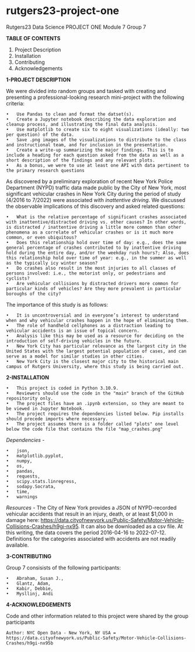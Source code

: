 # rutgers23-project-one
Rutgers23 Data Science PROJECT ONE Module 7 Group 7


**TABLE OF CONTENTS**
1. Project Description
2. Installation
3. Contributing
4. Acknowledgements


**1-PROJECT DESCRIPTION**

We were divided into random groups and tasked with creating and presenting a professional-looking research mini-project with the following criteria:

    •	Use Pandas to clean and format the datset(s).
    •	Create a Jupyter notebook describing the data exploration and cleanup process, and illustrating the final data analysis.
    •	Use matplotlib to create six to eight visualizations (ideally: two per question) of the data.
    •	Save .png images of the visualizations to distribute to the class and instructional team, and for inclusion in the presentation.
    •	Create a write-up summarizing the major findings. This is to include a heading for each question asked from the data as well as a short description of the findings and any relevant plots.
    •	As a bonus, we were to use at least one API with data pertinent to the primary research questions

As discovered by a preliminary exploration of recent New York Police Department (NYPD) traffic data made public by the City of New York, most significant vehicular crashes in New York City during the period of study (4/2016 to 7/2022) were associated with *inattentive driving*. We discussed the observable implications of this discovery and asked related questions:

    •	What is the relative percentage of significant crashes associated with inattentive/distracted driving vs. other causes? In other words, is distracted / inattentive driving a little more common than other phenomena as a correlate of vehicular crashes or is it much more common, or even ubiquitous?
    •	Does this relationship hold over time of day: e.g., does the same general percentage of crashes contributed to by inattentive driving hold during the entire day, and/or the weekday rush hours?; Also, does this relationship hold over time of year: e.g., in the summer as well as the typically icy winter season?
    •	Do crashes also result in the most injuries to all classes of persons involved: i.e., the motorist only, or pedestrians and cyclists?
    •	Are vehicular collisions by distracted drivers more common for particular kinds of vehicles? Are they more prevalent in particular boroughs of the city?


The importance of this study is as follows:

    •	It is uncontroversial and in everyone’s interest to understand when and why vehicular crashes happen in the hope of eliminating them.
    •	The role of handheld cellphones as a distraction leading to vehicular accidents is an issue of topical concern.
    •	Analysis like this may be used as a resource for deciding on the introduction of self-driving vehicles in the future.
    •	New York City has particular relevance as the largest city in the United States with the largest potential population of cases, and can serve as a model for similar studies in other cities.
    •	New York City is the closest major city to the historical main campus of Rutgers University, where this study is being carried out.


**2-INSTALLATION**

    •	This project is coded in Python 3.10.9.
    •	Reviewers should use the code in the "main" branch of the GitHub repositority only.
    •	The project files have an .ipynb extension, so they are meant to be viewed in Jupyter Notebook.
    •	The project requires the dependencies listed below. Pip installs should precede imports where necessary.
    •	The project assumes there is a folder called "plots" one level below the code file that contains the file "map_crashes.png"

  
*Dependencies -*

    •	json,
    •	matplotlib.pyplot,
    •	numpy,
    •	os,
    •	pandas,
    •	requests,
    •	scipy.stats.linregress,
    •	sodapy.Socrata,
    •	time,
    •	warnings

*Resources -* The City of New York provides a JSON of NYPD-recorded vehicular accidents that result in an injury, death, or at least $1,000 in damage here: https://data.cityofnewyork.us/Public-Safety/Motor-Vehicle-Collisions-Crashes/h9gi-nx95. It can also be downloaded as a csv file. At this writing, the data covers the period 2016-04-16 to 2022-07-12. Definitions for the categories associated with accidents are not readily available.


**3-CONTRIBUTING**

Group 7 consisists of the following participants:

    •	Abraham, Susan J.,
    •	Glantz, Adam,
    •	Kabir, Debbie,
    •	Mysllinj, Andi


**4-ACKNOWLEDGEMENTS**

Code and other information related to this project were shared by the group participants

    Author: NYC Open Data - New York, NY USA = https://data.cityofnewyork.us/Public-Safety/Motor-Vehicle-Collisions-Crashes/h9gi-nx95b